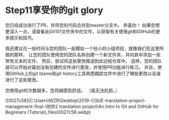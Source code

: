 # Step11享受你的git glory

您已经成功进行了PR，并将您的代码合并到master分支中。 恭喜你！ 如果您想更深入一点，请查看此Git101文件夹中的文件，以获取有关使用git和GitHub的更多提示和技巧。

我还建议花一些时间与您的团队一起模拟一个较小的小组项目，就像我们在这里所做的那样。 让您的团队使用您的团队名称创建一个新文件夹，并向其中添加一些带有文本的文件。 然后，尝试将这些更改推送到此远程仓库中。 这样，您的团队就可以开始对最初没有创建的文件进行更改，并使用PR功能进行练习。 并且，使用GitHub上的git blame和git history工具熟悉跟踪文件中进行了哪些更改以及谁进行了这些更改。

您使用git的次数越多，您将越感到舒适。 （我无法抗拒。）

![0027c58](C:\Users\WZR\Desktop\2019-CQUE-translation-project-management-final-\附件2 translation project\An Intro to Git and GitHub for Beginners (Tutorial)_files\0027c58.webp)